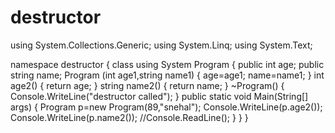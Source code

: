 # destructor
using System.Collections.Generic;
using System.Linq;
using System.Text;

namespace destructor
{
    class using System Program
    {
            public int age;
            public string name;
            Program (int age1,string name1)
            {
                age=age1;
                name=name1;
            }
          int age2()
          {
              return age;
          }
          string name2()
          {
              return name;
          }
          ~Program()
          {
              Console.WriteLine("destructor called");
          }
           public static void Main(String[] args)
           {
               Program p=new Program(89,"snehal");
               Console.WriteLine(p.age2());
               Console.WriteLine(p.name2());
               //Console.ReadLine();
           }
        }
    }
